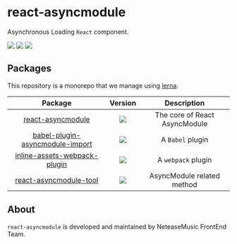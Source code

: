 # react-asyncmodule

Asynchronous Loading `React` component.

<p>
    <a href="https://www.npmjs.com/package/react-asyncmodule"><img src="https://img.shields.io/npm/v/react-asyncmodule.svg?style=flat"></a>
    <a href="https://www.npmjs.com/package/react-asyncmodule"><img src="https://img.shields.io/npm/dm/react-asyncmodule.svg?style=flat"></a>
    <a href="https://travis-ci.org/ReactTraining/react-asyncmodule"><img src="https://img.shields.io/travis/caoren/react-asyncmodule/master.svg?style=flat"></a>
</p>

## Packages

This repository is a monorepo that we manage using [lerna](https://github.com/lerna/lerna).

| Package | Version | Description |
| :-------------: | :-------------: | :-------------: |
| [react-asyncmodule](https://github.com/caoren/react-asyncmodule/tree/master/packages/react-asyncmodule) | <a href="https://www.npmjs.com/package/react-asyncmodule"><img src="https://img.shields.io/npm/v/react-asyncmodule.svg?style=flat"></a> | The core of React AsyncModule |
| [babel-plugin-asyncmodule-import](https://github.com/caoren/react-asyncmodule/tree/master/packages/asyncmodule-import) | <a href="https://www.npmjs.com/package/babel-plugin-asyncmodule-import"><img src="https://img.shields.io/npm/v/babel-plugin-asyncmodule-import.svg?style=flat"></a> | A `Babel` plugin |
| [inline-assets-webpack-plugin](https://github.com/caoren/react-asyncmodule/tree/master/packages/inline-assets-chunks) | <a href="https://www.npmjs.com/package/inline-assets-webpack-plugin"><img src="https://img.shields.io/npm/v/inline-assets-webpack-plugin.svg?style=flat"></a> | A `webpack` plugin |
| [react-asyncmodule-tool](https://github.com/caoren/react-asyncmodule/tree/master/packages/react-asyncmodule-tool) | <a href="https://www.npmjs.com/package/react-asyncmodule-tool"><img src="https://img.shields.io/npm/v/react-asyncmodule-tool.svg?style=flat"></a> | AsyncModule related method |

## About

`react-asyncmodule` is developed and maintained by NeteaseMusic FrontEnd Team.